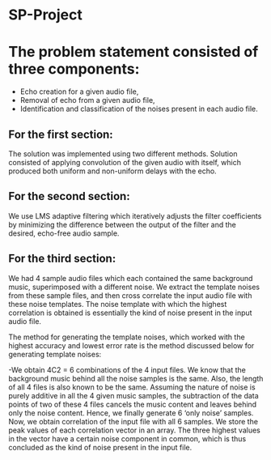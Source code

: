 # SP-Project

# The problem statement consisted of three components:

- Echo creation for a given audio file,
- Removal of echo from a given audio file, 
- Identification and classification of the noises present in each audio file.


## For the first section: 
The solution was implemented using two different methods. Solution consisted of applying convolution of the given audio with itself, which produced both uniform and non-uniform delays with the echo.


## For the second section: 
We use LMS adaptive filtering which iteratively adjusts the filter coefficients by minimizing the difference between the output of the filter and the desired, echo-free audio sample.


## For the third section: 
We had 4 sample audio files which each contained the same background music, superimposed with a different noise. We extract the template noises from these sample files, and then cross correlate the input audio file with these noise templates. The noise template with which the highest correlation is obtained is essentially the kind of noise present in the input audio file.


The method for generating the template noises, which worked with the highest accuracy and lowest error rate is the method discussed below for generating template noises: 

-We obtain 4C2 = 6 combinations of the 4 input files. We know that the background music behind all the noise samples is the same. Also, the length of all 4 files is also known to be the same. Assuming the nature of noise is purely additive in all the 4 given music samples, the subtraction of the data points of two of these 4 files cancels the music content and leaves behind only the noise content. Hence, we finally generate 6 ‘only noise’ samples. Now, we obtain correlation of the input file with all 6 samples. We store the peak values of each correlation vector in an array. The three highest values in the vector have a certain noise component in common, which is thus concluded as the kind of noise present in the input file.

